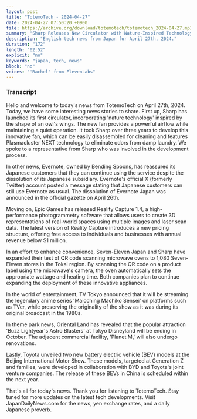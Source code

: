```yaml
---
layout: post
title: "TotemoTech - 2024-04-27"
date: 2024-04-27 07:50:20 +0900
file: https://archive.org/download/totemotech/totemotech_2024-04-27.mp3
summary: "Sharp Releases New Circulator with Nature-Inspired Technology; Evernote Japan Dissolves, & more…"
description: "English tech news from Japan for April 27th, 2024."
duration: "172"
length: "02:52"
explicit: "no"
keywords: "japan, tech, news"
block: "no"
voices: "'Rachel' from ElevenLabs"
---
```


### Transcript

Hello and welcome to today's news from TotemoTech on April 27th, 2024. Today, we have some interesting news stories to share. First up, Sharp has launched its first circulator, incorporating 'nature technology' inspired by the shape of an owl's wings. The new fan provides a powerful airflow while maintaining a quiet operation. It took Sharp over three years to develop this innovative fan, which can be easily disassembled for cleaning and features Plasmacluster NEXT technology to eliminate odors from damp laundry. We spoke to a representative from Sharp who was involved in the development process.

In other news, Evernote, owned by Bending Spoons, has reassured its Japanese customers that they can continue using the service despite the dissolution of its Japanese subsidiary. Evernote's official X (formerly Twitter) account posted a message stating that Japanese customers can still use Evernote as usual. The dissolution of Evernote Japan was announced in the official gazette on April 26th.

Moving on, Epic Games has released Reality Capture 1.4, a high-performance photogrammetry software that allows users to create 3D representations of real-world spaces using multiple images and laser scan data. The latest version of Reality Capture introduces a new pricing structure, offering free access to individuals and businesses with annual revenue below $1 million.

In an effort to enhance convenience, Seven-Eleven Japan and Sharp have expanded their test of QR code scanning microwave ovens to 1,080 Seven-Eleven stores in the Tokai region. By scanning the QR code on a product label using the microwave's camera, the oven automatically sets the appropriate wattage and heating time. Both companies plan to continue expanding the deployment of these innovative appliances.

In the world of entertainment, TV Tokyo announced that it will be streaming the legendary anime series 'Maicching Machiko Sensei' on platforms such as TVer, while preserving the originality of the show as it was during its original broadcast in the 1980s.

In theme park news, Oriental Land has revealed that the popular attraction 'Buzz Lightyear's Astro Blasters' at Tokyo Disneyland will be ending in October. The adjacent commercial facility, 'Planet M,' will also undergo renovations.

Lastly, Toyota unveiled two new battery electric vehicle (BEV) models at the Beijing International Motor Show. These models, targeted at Generation Z and families, were developed in collaboration with BYD and Toyota's joint venture companies. The release of these BEVs in China is scheduled within the next year.

That's all for today's news. Thank you for listening to TotemoTech. Stay tuned for more updates on the latest tech developments.   Visit JapanDailyNews.com for the news, yen exchange rates, and a daily Japanese proverb.
